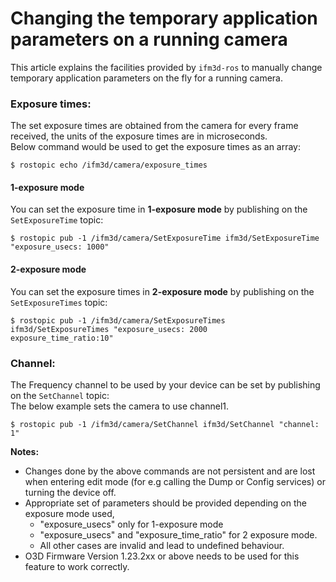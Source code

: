 Changing the temporary application parameters on a running camera
=======================================================

This article explains the facilities provided by `ifm3d-ros` to manually
change temporary application parameters on the fly for a running camera.  

### Exposure times:

The set exposure times are obtained from the camera for every frame received, the units of the exposure times are in microseconds.  
Below command would be used to get the exposure times as an array:

```
$ rostopic echo /ifm3d/camera/exposure_times
```
#### 1-exposure mode  
You can set the exposure time in <b>1-exposure mode</b> by publishing on the
`SetExposureTime` topic:  
```
$ rostopic pub -1 /ifm3d/camera/SetExposureTime ifm3d/SetExposureTime "exposure_usecs: 1000"  
```
#### 2-exposure mode  
You can set the exposure times in <b>2-exposure mode</b> by publishing on the
`SetExposureTimes` topic:  
```
$ rostopic pub -1 /ifm3d/camera/SetExposureTimes ifm3d/SetExposureTimes "exposure_usecs: 2000
exposure_time_ratio:10"  
```
### Channel:
The Frequency channel to be used by your device can be set by publishing on the `SetChannel` topic:  
The below example sets the camera to use channel1.
```
$ rostopic pub -1 /ifm3d/camera/SetChannel ifm3d/SetChannel "channel: 1"
```

<b>Notes:</b>

* Changes done by the above commands are not persistent and are lost when entering edit mode (for e.g calling the Dump or Config services) or turning the device off.
* Appropriate set of parameters should be provided depending on the exposure mode used,
    * "exposure_usecs" only for 1-exposure mode
    * "exposure_usecs" and "exposure_time_ratio" for 2 exposure mode.
    * All other cases are invalid and lead to undefined behaviour.
* O3D Firmware Version 1.23.2xx or above needs to be used for this feature to work correctly.


